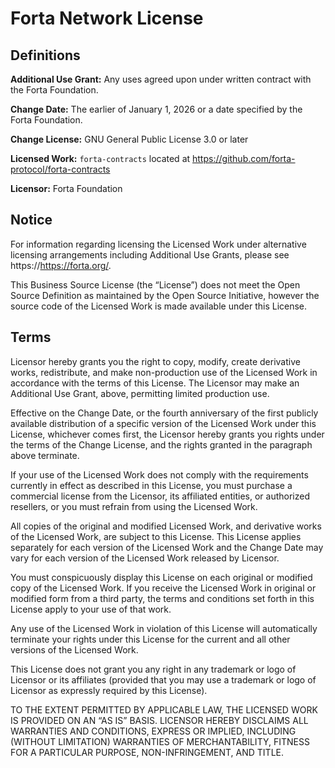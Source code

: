 
# Forta Network License
## Definitions

**Additional Use Grant:** Any uses agreed upon under written contract with the Forta Foundation.  

**Change Date:** The earlier of January 1, 2026 or a date specified by the Forta Foundation.

**Change License:** GNU General Public License 3.0 or later

**Licensed Work:** `forta-contracts` located at https://github.com/forta-protocol/forta-contracts 

**Licensor:**  Forta Foundation     

## Notice
For information regarding licensing the Licensed Work under alternative licensing arrangements including Additional Use Grants, please see https://https://forta.org/.     


This Business Source License (the “License”) does not meet the Open Source Definition as maintained by the Open Source Initiative, however the source code of the Licensed Work is made available under this License.  

## Terms

Licensor hereby grants you the right to copy, modify, create derivative works, redistribute, and make non-production use of the Licensed Work in accordance with the terms of this License. The Licensor may make an Additional Use Grant, above, permitting limited production use.


Effective on the Change Date, or the fourth anniversary of the first publicly available distribution of a specific version of the Licensed Work under this License, whichever comes first, the Licensor hereby grants you rights under the terms of the Change License, and the rights granted in the paragraph above terminate.


If your use of the Licensed Work does not comply with the requirements currently in effect as described in this License, you must purchase a commercial license from the Licensor, its affiliated entities, or authorized resellers, or you must refrain from using the Licensed Work.


All copies of the original and modified Licensed Work, and derivative works of the Licensed Work, are subject to this License. This License applies separately for each version of the Licensed Work and the Change Date may vary for each version of the Licensed Work released by Licensor.


You must conspicuously display this License on each original or modified copy of the Licensed Work. If you receive the Licensed Work in original or modified form from a third party, the terms and conditions set forth in this License apply to your use of that work.


Any use of the Licensed Work in violation of this License will automatically terminate your rights under this License for the current and all other versions of the Licensed Work.


This License does not grant you any right in any trademark or logo of Licensor or its affiliates (provided that you may use a trademark or logo of Licensor as expressly required by this License).


TO THE EXTENT PERMITTED BY APPLICABLE LAW, THE LICENSED WORK IS PROVIDED ON AN “AS IS” BASIS. LICENSOR HEREBY DISCLAIMS ALL WARRANTIES AND CONDITIONS, EXPRESS OR IMPLIED, INCLUDING (WITHOUT LIMITATION) WARRANTIES OF MERCHANTABILITY, FITNESS FOR A PARTICULAR PURPOSE, NON-INFRINGEMENT, AND TITLE.  